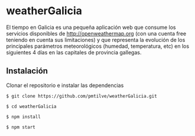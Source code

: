 # weatherGalicia
El tiempo en Galicia es una pequeña aplicación web que consume los servicios disponibles de http://openweathermap.org
 (con una cuenta free teniendo en cuenta sus limitaciones) y que representa la evolución de los principales parámetros meteorológicos (humedad, temperatura, etc) en los siguientes 4 días en las capitales de provincia gallegas.

## Instalación
Clonar el repositorio e instalar las dependencias
```
$ git clone https://github.com/pmtilve/weatherGalicia.git

$ cd weatherGalicia

$ npm install

$ npm start
```

